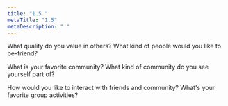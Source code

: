 ```yaml
---
title: "1.5 "
metaTitle: "1.5"
metaDescription: " "
---
```


What quality do you value in others? What kind of people would you like to be-friend?

What is your favorite community? What kind of community do you see yourself part of?

How would you like to interact with friends and community? What's your favorite group activities?




